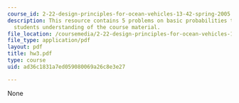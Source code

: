 ```yaml
---
course_id: 2-22-design-principles-for-ocean-vehicles-13-42-spring-2005
description: This resource contains 5 problems on basic probabilities to test the
  students understanding of the course material.
file_location: /coursemedia/2-22-design-principles-for-ocean-vehicles-13-42-spring-2005/ad36c1831a7ed059080069a26c8e3e27_hw3.pdf
file_type: application/pdf
layout: pdf
title: hw3.pdf
type: course
uid: ad36c1831a7ed059080069a26c8e3e27

---
```

None